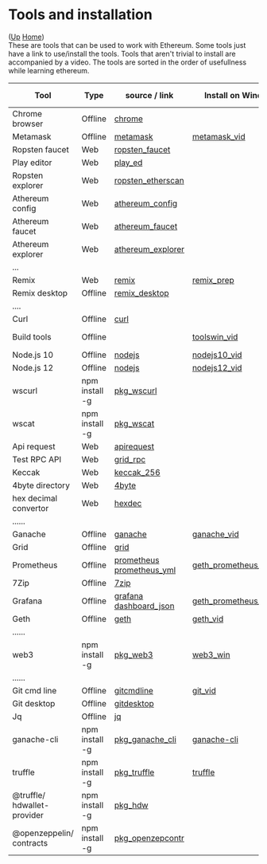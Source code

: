 # Tools and installation

([Up](..) [Home](..\..))<br>
These are tools that can be used to work with Ethereum. Some tools just have a link to use/install the tools.
Tools that aren't trivial to install are accompanied by a video.
The tools are sorted in the order of usefullness while learning ethereum.


| Tool                           | Type           | source / link                    | Install on Windows     | Install on Macintosh   |  Install on Ubuntu        
| ------------                   | --------       | ---------                        | -----                  | -----------            | -----------               
| Chrome browser                 | Offline        | [chrome]
| Metamask                       | Offline        | [metamask]                       | [metamask_vid]
| Ropsten faucet                 | Web            | [ropsten_faucet]
| Play editor                    | Web            | [play_ed]
| Ropsten explorer               | Web            | [ropsten_etherscan]
| Athereum config                | Web            | [athereum_config]
| Athereum faucet                | Web            | [athereum_faucet]
| Athereum explorer              | Web            | [athereum_explorer]
| ...                                      
| Remix                          | Web            | [remix]                         | [remix_prep]
| Remix desktop                  | Offline        | [remix_desktop]
| ....                                     
| Curl                           | Offline        | [curl]
| Build tools                    | Offline        |                                  | [toolswin_vid]         | [tools_mac]            | [python_ubu]<br>[tools_ubu]
| Node.js 10                     | Offline        | [nodejs]                         | [nodejs10_vid]         | [nodejs10_mac]         | [nodejs10_ubu]
| Node.js 12                     | Offline        | [nodejs]                         | [nodejs12_vid]         |                        |
| wscurl                         | npm install -g | [pkg_wscurl]
| wscat                          | npm install -g | [pkg_wscat] 
| Api request                    | Web            | [apirequest]         
| Test RPC API                   | Web            | [grid_rpc]           
| Keccak                         | Web            | [keccak_256]
| 4byte directory                | Web            | [4byte]
| hex decimal convertor          | Web            | [hexdec]
| ......
| Ganache                        | Offline        | [ganache]                        | [ganache_vid]
| Grid                           | Offline        | [grid]
| Prometheus                     | Offline        | [prometheus]<br>[prometheus_yml] | [geth_prometheus_grafana]
| 7Zip                           | Offline        | [7zip]
| Grafana                        | Offline        | [grafana]<br>[dashboard_json]    | [geth_prometheus_grafana]
| Geth                           | Offline        | [geth]                           | [geth_vid]   
| ......
| web3                           | npm install -g | [pkg_web3]                       | [web3_win]          | [web3_mac]            | [web3_ubu]
| ......
| Git cmd line                   | Offline        | [gitcmdline]                     | [git_vid]    
| Git desktop                    | Offline        | [gitdesktop]
| Jq                             | Offline        | [jq]
| ganache-cli                    | npm install -g | [pkg_ganache_cli]                | [ganache-cli]
| truffle                        | npm install -g | [pkg_truffle]                    | [truffle]
| @truffle/<br>hdwallet-provider | npm install -g | [pkg_hdw]
| @openzeppelin/<br>contracts    | npm install -g | [pkg_openzepcontr]


[7zip]:               https://www.7-zip.org/
[keccak_256]:         https://emn178.github.io/online-tools/keccak_256.html
[4byte]:              https://www.4byte.directory
[hexdec]:             https://www.binaryhexconverter.com/hex-to-decimal-converter

[chrome]:             https://www.google.com/chrome/
[metamask]:           https://metamask.io
[ropsten_faucet]:     https://faucet.metamask.io/
[play_ed]:            https://playproject.io/play-ed/
[ropsten_etherscan]:  https://ropsten.etherscan.io/
[athereum_config]:    https://github.com/ethereum-lists/chains/blob/master/_data/chains/43110.json
[athereum_faucet]:    http://athfaucet.ava.network/
[athereum_explorer]:  http://athexplorer.ava.network


[apirequest]:       https://www.apirequest.io/
[grid_rpc]:         https://web3examples.com/grid-rpc-app/build
[grid_rpc_gh]:      https://github.com/web3examples/grid-rpc-app
[remix]:            https://remix.ethereum.org
[remix_prep]:       Prepare_Remix.html
[remix_ide_doc]:    https://remix-ide.readthedocs.io/en/latest/





[remix_desktop]: https://github.com/ethereum/remix-desktop/releases
[nodejs]:        https://nodejs.org/en/
[ganache]:       https://www.trufflesuite.com/ganache
[geth]:          https://geth.ethereum.org/downloads
[gitcmdline]:    https://git-scm.com/download/win
[gitdesktop]:    https://desktop.github.com
[curl]:          https://curl.haxx.se/download.html
[jq]:            https://stedolan.github.io/jq/download
[grid]:          https://grid.ethereum.org

[metamask_vid]:  Install_MetaMask_Windows.html
[nodejs10_vid]:  Install_node.js_10_Windows.html
[nodejs12_vid]:  Install_node.js_12_Windows.html
[toolswin_vid]:  Install_tools_Windows.html
[ganache_vid]:   Install_ganache_Windows_Use_HTTPS.html
[geth_vid]:      Install_geth_Windows_use_https.html
[git_vid]:       Install_git_Windows.html

[nodejs10_mac]:  Install_node.js_Macintosh.html
[tools_mac]:     Install_tools_Macintosh.html
[nodejs10_ubu]:  Install_node.js_10_Ubuntu.html

[python_ubu]:    Install_python_Ubuntu.html
[tools_ubu]:     Install_tools_Ubuntu.html


[pkg_web3]:         https://www.npmjs.com/package/web3
[pkg_ganache_cli]:  https://www.npmjs.com/package/ganache-cli
[pkg_truffle]:      https://www.npmjs.com/package/truffle
[pkg_hdw]:          https://www.npmjs.com/package/@truffle/hdwallet-provider
[pkg_openzepcontr]: https://www.npmjs.com/package/@openzeppelin/contracts
[pkg_wscurl]:       https://www.npmjs.com/package/wscurl
[pkg_wscat]:        https://www.npmjs.com/package/wscat

[web3_win]:         Install_Web3_Windows.html
[web3_mac]:         Install_Web3_Macintosh.html
[web3_ubu]:         Install_Web3_Ubuntu.html
[ganache-cli]:      Install_ganache_cli_Windows_Use_HTTPS.html
[truffle]:          Install_Truffle.html

[prometheus]: https://prometheus.io/
[prometheus_yml]: https://github.com/karalabe/geth-prometheus
[grafana]: https://grafana.com/
[dashboard_json]: https://gist.github.com/karalabe/e7ca79abdec54755ceae09c08bd090cd
[geth_prometheus_grafana]: http://web3examples.com/ethereum/demo/Geth_Prometheus_Grafana.html
